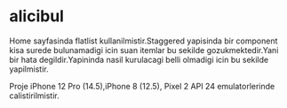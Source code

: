 # alicibul

Home sayfasinda flatlist kullanilmistir.Staggered yapisinda bir component kisa surede bulunamadigi icin suan itemlar 
bu sekilde gozukmektedir.Yani bir hata degildir.Yapininda nasil kurulacagi belli olmadigi icin bu sekilde yapilmistir.



Proje iPhone 12 Pro (14.5),iPhone 8 (12.5), Pixel 2 API 24 emulatorlerinde calistirilmistir.
